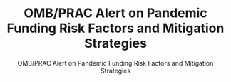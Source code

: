 ---
layout: resources-landing
title: "OMB/PRAC Alert on Pandemic Funding Risk Factors and Mitigation Strategies"
subtitle: "OMB/PRAC Alert on Pandemic Funding Risk Factors and Mitigation Strategies"
external_link: https://www.pandemicoversight.gov/media/file/omb-and-prac-payment-integrity-alert
filters: major-legislation guidance omb 2021 cfoc
fiscal_year: 2021
---